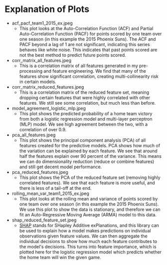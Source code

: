 # Explanation of Plots 

- acf_pacf_team1_2015_ex.jpeg
  - This plot looks at the Auto-Correlation Function (ACF) and Partial Auto-Correlation Function (PACF) for points scored by one team over one season (in this example the 2015 Phoenix Suns). The ACF and PACF beyond a lag of 1 are not significant, indicating this series behaves like white noise. This indicates that past points scored are not the best method to predict future points scored. 
- corr_matrix_all_features.jpeg
  - This is a correlation matrix of all features generated in my pre-processing and feature engineering. We find that many of the features show significant correlation, creating multi-collinearity risk in certain models.
- corr_matrix_reduced_features.jpeg
  - This is a correlation matrix of the reduced feature set, meaning dropping certain features that were highly correlated with other features. We still see some correlation, but much less than before.
- model_agreement_logistic_mlp.jpeg
  - This plot shows the predicted probability of a home team victory from both a logistic regression model and multi-layer perceptron (MLP) model. We see high agreement between the two, with a correlation of over 0.9. 
- pca_all_features.jpeg
  - This plot shows the principal component analysis (PCA) of all features created for the predictive models. PCA shows how much of the variation can be explained by each feature. We see that around half the features explain over 90 percent of the variance. This means we can do dimensionality reduction (reduce or combine features) and still get decent model performance.
- pca_reduced_features.jpeg
  - This plot shows the PCA of the reduced feature set (removing highly correlated features). We see that each feature is more useful, and there is less of a tail-off at the end.
- rolling_mean_var_team1_2015_ex.jpeg
  - This plot looks at the rolling mean and variance of points scored by one team over one season (in this example the 2015 Phoenix Suns). We use this plot to show the data is stationary, and therefore we can fit an Auto-Regressive Moving Average (ARMA) model to this data.
- shap_reduced_feature_set.jpeg
  - [SHAP](https://github.com/slundberg/shap) stands for SHapley Additive exPlanations, and this library can be used to explain how a model makes predictions on individual observations given feature values. We can then aggregate the individual decisions to show how much each feature contributes to the model's decisions. This turns into feature importance, which is plotted here for the logistic regression model which predicts whether the home team will win the given game.